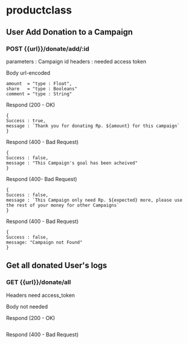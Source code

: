 # productclass

## User Add Donation to a Campaign

### POST {{url}}/donate/add/:id

parameters : Campaign id
headers : needed access token

Body
url-encoded

```
amount  = "type : Float",
share   = "type : Booleans"
comment = "type : String"
```

Respond (200 - OK)

```
{
Success : true,
message : `Thank you for donating Rp. ${amount} for this campaign`
}
```

Respond (400 - Bad Request)

```
{
Success : false,
message : "This Campaign's goal has been acheived"
}
```

Respond (400- Bad Request)

```
{
Success : false,
message : `This Campaign only need Rp. ${expected} more, please use the rest of your money for other Campaigns`
}
```

Respond (400 - Bad Request)

```
{
Success : false,
message: "Campaign not Found"
}
```

## Get all donated User's logs

### GET {{url}}/donate/all

Headers
need access_token

Body
not needed

Respond (200 - OK)

```

```

Respond (400 - Bad Request)

```

```
